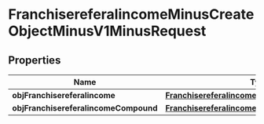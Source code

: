 
# FranchisereferalincomeMinusCreateObjectMinusV1MinusRequest

## Properties
Name | Type | Description | Notes
------------ | ------------- | ------------- | -------------
**objFranchisereferalincome** | [**FranchisereferalincomeMinusRequest**](FranchisereferalincomeMinusRequest.md) |  |  [optional]
**objFranchisereferalincomeCompound** | [**FranchisereferalincomeMinusRequestCompound**](FranchisereferalincomeMinusRequestCompound.md) |  |  [optional]



